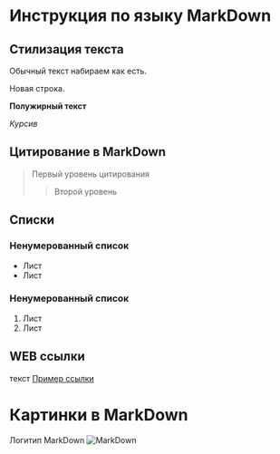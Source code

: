 # Инструкция по языку MarkDown

## Стилизация текста
Обычный текст набираем как есть.

Новая строка.

**Полужирный текст**

*Курсив*

## Цитирование в MarkDown
> Первый уровень цитирования
>> Второй уровень

## Списки
### Ненумерованный список
* Лист
* Лист

### Ненумерованный список
1. Лист
2. Лист

## WEB ссылки
текст [Пример ссылки](http://gb.ru "Всплывающая подсказка")

# Картинки в MarkDown
Логитип MarkDown
![MarkDown](markdown-icon-4.jpg)